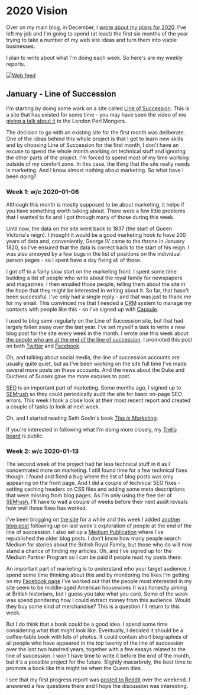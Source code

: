 # 2020 Vision

Over on my main blog, in December, I
[wrote about my plans for 2020](https://blog.dave.org.uk/2019/12/2020-vision.html).
I've left my job and I'm going to spend (at least) the first six months of the year
trying to take a number of my web site ideas and turn them into viable businesses.

I plan to write about what I'm doing each week. So here's are my weekly reports.

[![Web feed](/feed.png "Web feed")](https://davecross.co.uk/2020-vision/feed.atom)

## January - Line of Succession

I'm starting by doing some work on a site called [Line of Succession](https://lineofsuccession.co.uk/).
This is a site that has existed for some time - you may have seen the video of me
[giving a talk about it](https://blog.lineofsuccession.co.uk/talk/) to the London Perl Mongers.

The decision to go with an existing site for the first month was deliberate.
One of the ideas behind this whole project is that I get to learn new skills
and by choosing Line of Succession for the first month, I don't have an
excuse to spend the whole month working on technical stuff and ignoring
the other parts of the project. I'm forced to spend most of my time
working outside of my comfort zone. In this case, the thing that the
site really needs is marketing. And I know almost nothing about
marketing. So what have I been doing?

### Week 1: w/c 2020-01-06

Although this month is mostly supposed to be about marketing, it helps
if you have something worth talking about. There were a few little problems
that I wanted to fix and I got through many of those during this week.

Until now, the data on the site went back to 1837 (the start of Queen
Victoria's reign). I thought it would be a good marketing hook to
have 200 years of data and, conveniently, George IV came to the throne
in January 1820, so I've ensured that the data is correct back to the
start of his reign. I was also annoyed by a few bugs in the list of
positions on the individual person pages - so I spent have a day fixing
all of those.

I got off to a fairly slow start on the marketing front. I spent some
time building a list of people who write about the royal family for
newspapers and magazines. I then emailed those people, telling them about
the site in the hope that they might be interested in writing about it.
So far, that hasn't been successful. I've only had a single reply - and that
was just to thank me for my email. This convinced me that I needed a
<abbr title="Customer Relationship Manager">CRM</abbr> system to manage my
contacts with people like this - so I've signed up with
[Capsule](https://capsulecrm.com/).

I used to blog semi-regularly on the Line of Succession site, but that had
largely fallen away over the last year. I've set myself a task to write a
new blog post for the site every week in the month. I wrote one this week
about [the people who are at the end of the line of succession](https://blog.lineofsuccession.co.uk/2020/01/end-of-the-line/).
I promoted this post on both [Twitter](https://twitter.com/linesuccession)
and [Facebook](https://facebook.com/linesuccession).

Oh, and talking about social media, the line of succession accounts are
usually quite quiet, but as I've been working on the site full time I've made
several more posts on these accounts. And the news about the Duke and Duchess
of Sussex gave me more excuses to post.

<abbr title="Search Engine Optimisation">SEO</abbr> is an important part of
marketing. Some months ago, I signed up to [SEMrush](https://semrush.com) so
they could periodically audit the site for basic on-page SEO errors. This week
I took a close look at their most recent report and created a couple of tasks
to look at next week.

Oh, and I started reading Seth Godin's book
*[This is Marketing](https://amzn.to/2uRS90H)*.

If you're interested in following what I'm doing more closely, my
[Trello board](https://trello.com/b/WWetD28I/01-line-of-succession) is public.

### Week 2: w/c 2020-01-13

The second week of the project had far less technical stuff in it as I
concentrated more on marketing. I still found time for a few technical
fixes though.  I found and fixed a bug where the list of blog posts was
only appearing on the front page. And I did a couple of technical SEO
fixes - setting caching headers on CSS files and adding some meta
descriptions that were missing from blog pages. As I'm only using the
free tier of [SEMrush](https://semrush.com), I'll have to wait a couple
of weeks before their next audit reveals how well those fixes has
worked.

I've been blogging on [the site](https://blog.lineofsuccession.co.uk)
for a while and this week I added
[another blog post](https://blog.lineofsuccession.co.uk/2020/01/end-of-the-line-part-2/)
following up on last week's exploration of people at the end of the
line of succession. I also set up a
[Medium Publication](https://medium.com/line-of-succession) where I've
republished the older blog posts. I don't know how many people search
Medium for stories about the British Royal Family, but those who do will
now stand a chance of finding my articles. Oh, and I've signed up
for the Medium Partner Program so I can be paid if people read my posts
there.

An important part of marketing is to understand who your target audience.
I spend some time thinking about this and by monitoring the likes I'm
getting on my
[Facebook page](https://www.facebook.com/linesuccession/) I've worked out
that the people most interested in my site seem to be middle-aged
American housewives (I was honestly aiming at British historians, but I
guess you take what you can). Some of the week was spend pondering
how I could extract money from this audience. Would they buy some kind
of merchandise? This is a question I'll return to this week.

But I do think that a book could be a good idea. I spend some time
considering what that might look like. Eventually, I decided it should
be a coffee-table book with lots of photos. It could contain short
biographies of all people who have appeared in the top twenty of the
line of succession over the last two hundred years, together with
a few essays related to the line of succession. I won't have time to
write it before the end of the month, but it's a possible project for
the future. Slightly macarbrely, the best time to promote a book like
this might be when the Queen dies.

I see that my first progress report was
[posted to Reddit](https://www.reddit.com/r/perl/comments/eqfdpn/2020_vision_of_dave_cross_line_of_succession/)
over the weekend. I answered a few questions there and I hope the
discussion was interesting.
